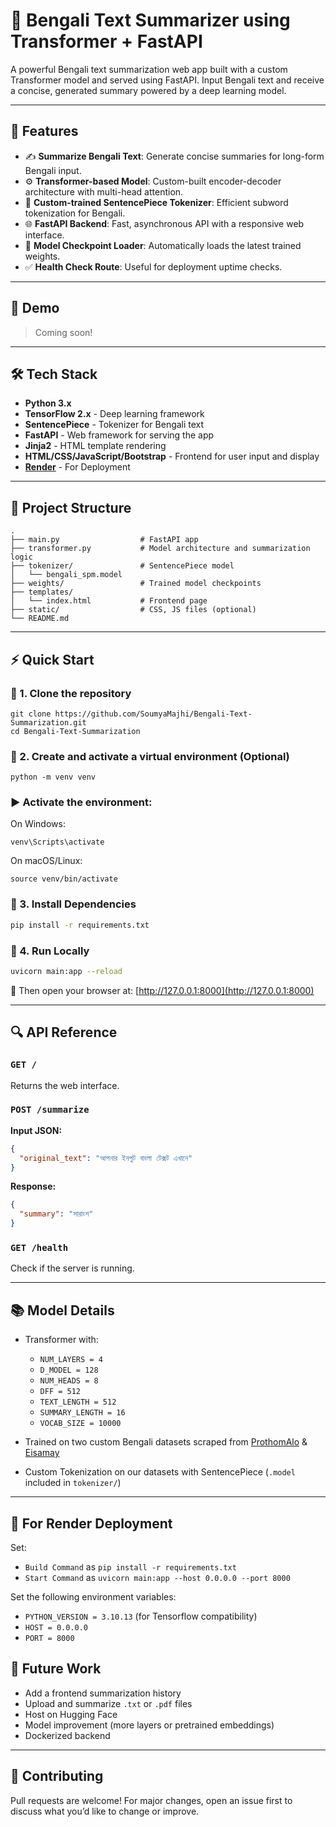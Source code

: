 
# 🧠 Bengali Text Summarizer using Transformer + FastAPI

A powerful Bengali text summarization web app built with a custom Transformer model and served using FastAPI. Input Bengali text and receive a concise, generated summary powered by a deep learning model.

---

## 🚀 Features

- ✍️ **Summarize Bengali Text**: Generate concise summaries for long-form Bengali input.
- ⚙️ **Transformer-based Model**: Custom-built encoder-decoder architecture with multi-head attention.
- 🧠 **Custom-trained SentencePiece Tokenizer**: Efficient subword tokenization for Bengali.
- 🌐 **FastAPI Backend**: Fast, asynchronous API with a responsive web interface.
- 💾 **Model Checkpoint Loader**: Automatically loads the latest trained weights.
- ✅ **Health Check Route**: Useful for deployment uptime checks.

---

## 📸 Demo

> Coming soon! 

---

## 🛠️ Tech Stack

- **Python 3.x**
- **TensorFlow 2.x** - Deep learning framework
- **SentencePiece** - Tokenizer for Bengali text
- **FastAPI** - Web framework for serving the app
- **Jinja2** - HTML template rendering
- **HTML/CSS/JavaScript/Bootstrap** - Frontend for user input and display
- **[Render](https://render.com/)** - For Deployment

---

## 📂 Project Structure

```
.
├── main.py                  # FastAPI app
├── transformer.py           # Model architecture and summarization logic
├── tokenizer/               # SentencePiece model
│   └── bengali_spm.model
├── weights/                 # Trained model checkpoints
├── templates/
│   └── index.html           # Frontend page
├── static/                  # CSS, JS files (optional)
└── README.md                
```

---

## ⚡ Quick Start

### 📁 1. Clone the repository
```b
git clone https://github.com/SoumyaMajhi/Bengali-Text-Summarization.git
cd Bengali-Text-Summarization
```

### 🧪 2. Create and activate a virtual environment (Optional)
```
python -m venv venv
```
### ▶️ Activate the environment:
On Windows:
```
venv\Scripts\activate
```
On macOS/Linux:
```
source venv/bin/activate
```

### 🔧 3. Install Dependencies

```bash
pip install -r requirements.txt
```

### 🚦 4. Run Locally

```bash
uvicorn main:app --reload
```

🔗 Then open your browser at: [http://127.0.0.1:8000](http://127.0.0.1:8000)

---

## 🔍 API Reference

### `GET /`
Returns the web interface.

### `POST /summarize`

**Input JSON:**
```json
{
  "original_text": "আপনার ইনপুট বাংলা টেক্সট এখানে"
}
```

**Response:**
```json
{
  "summary": "সারাংশ"
}
```

### `GET /health`
Check if the server is running.

---

## 📚 Model Details

- Transformer with:
  - `NUM_LAYERS = 4`
  - `D_MODEL = 128`
  - `NUM_HEADS = 8`
  - `DFF = 512`
  - `TEXT_LENGTH = 512`
  - `SUMMARY_LENGTH = 16`
  - `VOCAB_SIZE = 10000`

- Trained on two custom Bengali datasets scraped from [ProthomAlo](https://www.kaggle.com/datasets/samym4/prothom-alo-cleaned-dataset) & [Eisamay](https://www.kaggle.com/datasets/samym4/eisamay-bengali-news-dataset)
- Custom Tokenization on our datasets with SentencePiece (`.model` included in `tokenizer/`)

---

## 🔧 For Render Deployment
Set:
- `Build Command` as `pip install -r requirements.txt`
- `Start Command` as `uvicorn main:app --host 0.0.0.0 --port 8000`

Set the following environment variables:
- `PYTHON_VERSION = 3.10.13` (for Tensorflow compatibility)
- `HOST = 0.0.0.0`
- `PORT = 8000`





## 🧠 Future Work

- Add a frontend summarization history
- Upload and summarize `.txt` or `.pdf` files
- Host on Hugging Face
- Model improvement (more layers or pretrained embeddings)
- Dockerized backend

---

## 🤝 Contributing

Pull requests are welcome! For major changes, open an issue first to discuss what you’d like to change or improve.
